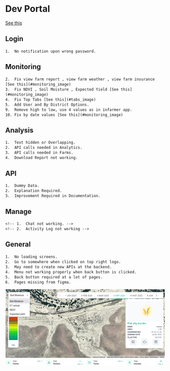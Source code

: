 # Dev Portal

[See this](#monitoring_image)

## Login

    1.  No notification upon wrong password.

## Monitoring

    2.  Fix view farm report , view farm weather , view farm insurance [See this](#monitoring_image)
    3.  Fix NDVI , Soil Moisture , Expected Yield [See this](#monitoring_image)
    4.  Fix Top Tabs [See this](#tabs_image)
    5.  Add User and By District Options.
    9.  Remove high to low, use 4 values as in infarmer app.
    10. Fix by date values [See this](#monitoring_image)

## Analysis

    1.  Text hidden or Overlapping.
    2.  API calls needed in Analytics.
    3.  API calls needed in Farms.
    4.  Download Report not working.

## API

    1.  Dummy Data.
    2.  Explanation Required.
    3.  Improvement Required in Documentation.

## Manage

    <!-- 1.  Chat not working. -->
    <!-- 2.  Activity Log not working -->

## General

    1.  No loading screens.
    2.  Go to somewhere when clicked on top right logo.
    3.  May need to create new APIs at the backend.
    4.  Menu not working properly when back button is clicked.
    5.  Back button required at a lot of pages.
    6.  Pages missing from figma.

![monitoring_image](./images/image.png)
![tab_image](./images/tabs.png)
